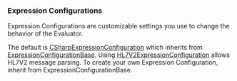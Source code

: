 ### Expression Configurations
Expression Configurations are customizable settings you use to change the behavior of the Evaluator.

The default is [CSharpExpressionConfiguration](/api/ExpressionEvaluatorForDotNet.CSharpExpressionConfiguration.html) which inherits from [ExpressionConfigurationBase](/api/ExpressionEvaluatorForDotNet.ExpressionConfigurationBase.html). Using [HL7V2ExpressionConfiguration](/api/ExpressionEvaluatorForDotNet.HL7V2ExpressionConfiguration.html) allows HL7V2 message parsing. To create your own Expression Configuration, inherit from ExpressionConfigurationBase.